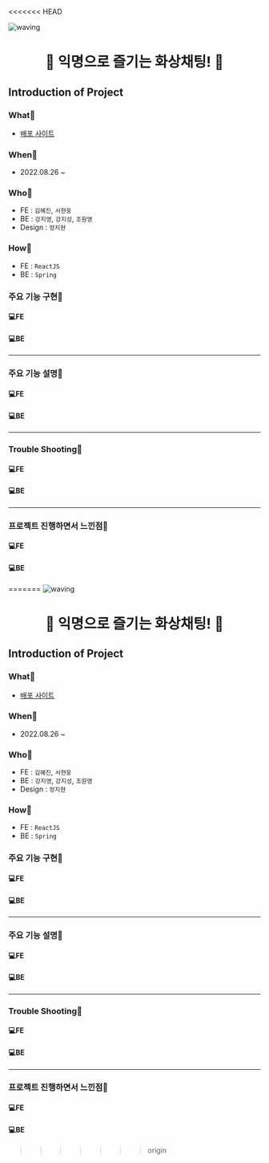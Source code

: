 
<<<<<<< HEAD

![waving](https://capsule-render.vercel.app/api?type=waving&height=300&text=WithTopia!&fontAlign=80&fontAlignY=40&color=gradient)


<h1 style="text-align: center;">🌿 익명으로 즐기는 화상채팅! 🌿</h1>


## Introduction of Project
### What📍
- [배포 사이트](https://warmwinter.co.kr)

### When📍
- 2022.08.26 ~ 

### Who📍
- FE : `김혜진`, `서현웅`
- BE : `강지영`, `강지성`, `조원영`
- Design : `정지현`

### How📍
- FE : `ReactJS`
- BE : `Spring`


### 주요 기능 구현📍
#### 💻**FE**


#### 💻**BE**


-----

### 주요 기능 설명📍
#### 💻**FE**


#### 💻**BE**

----

### Trouble Shooting📍
#### 💻**FE**


#### 💻**BE** 


-----

### 프로젝트 진행하면서 느낀점📍
#### 💻**FE**

#### 💻**BE** 
=======
![waving](https://capsule-render.vercel.app/api?type=waving&height=300&text=WithTopia!&fontAlign=80&fontAlignY=40&color=gradient)


<h1 style="text-align: center;">🌿 익명으로 즐기는 화상채팅! 🌿</h1>


## Introduction of Project
### What📍
- [배포 사이트](https://warmwinter.co.kr)

### When📍
- 2022.08.26 ~ 

### Who📍
- FE : `김혜진`, `서현웅`
- BE : `강지영`, `강지성`, `조원영`
- Design : `정지현`

### How📍
- FE : `ReactJS`
- BE : `Spring`


### 주요 기능 구현📍
#### 💻**FE**


#### 💻**BE**


-----

### 주요 기능 설명📍
#### 💻**FE**


#### 💻**BE**

----

### Trouble Shooting📍
#### 💻**FE**


#### 💻**BE** 


-----

### 프로젝트 진행하면서 느낀점📍
#### 💻**FE**

#### 💻**BE** 

>>>>>>> origin
